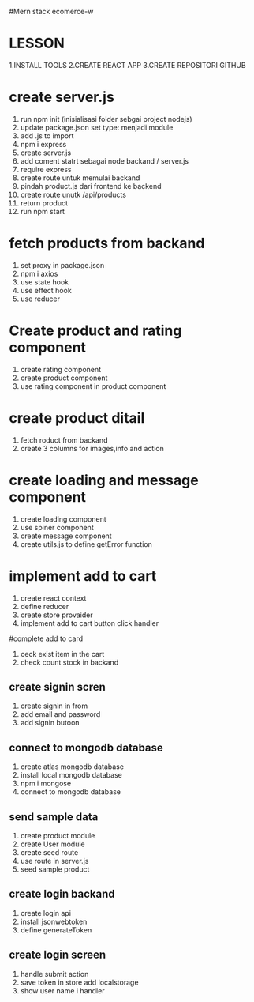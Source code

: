 #Mern stack ecomerce-w

# LESSON

1.INSTALL TOOLS
2.CREATE REACT APP
3.CREATE REPOSITORI GITHUB

# create server.js

1. run npm init (inisialisasi folder sebgai project nodejs)
2. update package.json set type: menjadi module
3. add .js to import
4. npm i express
5. create server.js
6. add coment statrt sebagai node backand / server.js
7. require express
8. create route untuk memulai backand
9. pindah product.js dari frontend ke backend
10. create route unutk /api/products
11. return product
12. run npm start

# fetch products from backand

1. set proxy in package.json
2. npm i axios
3. use state hook
4. use effect hook
5. use reducer

# Create product and rating component

1. create rating component
2. create product component
3. use rating component in product component

# create product ditail

1. fetch roduct from backand
2. create 3 columns for images,info and action

# create loading and message component

1. create loading component
2. use spiner component
3. create message component
4. create utils.js to define getError function

# implement add to cart

1. create react context
2. define reducer
3. create store provaider
4. implement add to cart button click handler

#complete add to card

1. ceck exist item in the cart
2. check count stock in backand

## create signin scren

1. create signin in from
2. add email and password
3. add signin butoon

## connect to mongodb database

1. create atlas mongodb database
2. install local mongodb database
3. npm i mongose
4. connect to mongodb database

## send sample data

1. create product module
2. create User module
3. create seed route
4. use route in server.js
5. seed sample product

## create login backand

1. create login api
2. install jsonwebtoken
3. define generateToken

## create login screen

1. handle submit action
2. save token in store add localstorage
3. show user name i handler
